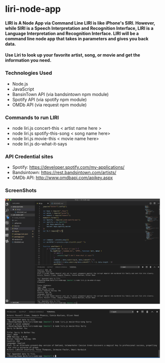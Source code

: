# liri-node-app

#### LIRI is A Node App via Command Line LIRI is like iPhone's SIRI. However, while SIRI is a Speech Interpretation and Recognition Interface, LIRI is a Language Interpretation and Recognition Interface. LIRI will be a command line node app that takes in parameters and gives you back data.

#### Use Liri to look up your favorite artist, song, or movie and get the information you need.

### Technologies Used
* Node.js
* JavaScript
* BansinTown API (via bandsintown npm module)
* Spotify API (via spotify npm module)
* OMDb API (via request npm module)



### Commands to run LIRI
* node liri.js concert-this < artist name here >
* node liri.js spotify-this-song < song name here>
* node liri.js movie-this < movie name here>
* node liri.js do-what-it-says

### API Credential sites
* Spotify: https://developer.spotify.com/my-applications/
* Bandsintown: https://rest.bandsintown.com/artists/
* OMDb API: http://www.omdbapi.com/apikey.aspx


### ScreenShots

![alt text](Image/ReadMe1.png )


![alt text](Image/ReadMe2.png )
